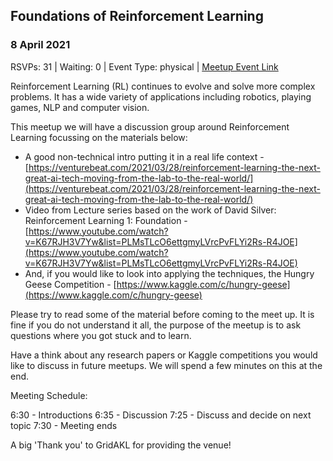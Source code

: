 ## Foundations of Reinforcement Learning
### 8 April 2021
RSVPs: 31 | Waiting: 0 | Event Type: physical | [Meetup Event Link](https://www.meetup.com/Data-Science-Discussion-Auckland/events/276764015)

Reinforcement Learning (RL) continues to evolve and solve more complex problems. It has a wide variety of applications including robotics, playing games, NLP and computer vision.

This meetup we will have a discussion group around Reinforcement Learning focussing on the materials below:

* A good non-technical intro putting it in a real life context - [https://venturebeat.com/2021/03/28/reinforcement-learning-the-next-great-ai-tech-moving-from-the-lab-to-the-real-world/](https://venturebeat.com/2021/03/28/reinforcement-learning-the-next-great-ai-tech-moving-from-the-lab-to-the-real-world/)
* Video from Lecture series based on the work of David Silver:
Reinforcement Learning 1: Foundation - [https://www.youtube.com/watch?v=K67RJH3V7Yw&list=PLMsTLcO6ettgmyLVrcPvFLYi2Rs-R4JOE](https://www.youtube.com/watch?v=K67RJH3V7Yw&list=PLMsTLcO6ettgmyLVrcPvFLYi2Rs-R4JOE)
* And, if you would like to look into applying the techniques, the Hungry Geese Competition - [https://www.kaggle.com/c/hungry-geese](https://www.kaggle.com/c/hungry-geese)

Please try to read some of the material before coming to the meet up. It is fine if you do not understand it all, the purpose of the meetup is to ask questions where you got stuck and to learn.

Have a think about any research papers or Kaggle competitions you would like to discuss in future meetups. We will spend a few minutes on this at the end.

Meeting Schedule:

6:30 - Introductions
6:35 - Discussion
7:25 - Discuss and decide on next topic
7:30 - Meeting ends

A big 'Thank you' to GridAKL for providing the venue!

